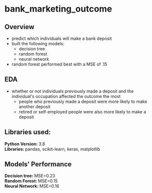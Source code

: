 # bank_marketing_outcome

## Overview
* predict which individuals will make a bank deposit
* built the following models:
  * decision tree
  * random forest
  * neural network
* random forest performed best with a MSE of .15

## EDA
* whether or not individuals previously made a deposit and the individual's occupation affected the outcome the most
  * people who previously made a deposit were more likely to make another deposit
  * retired or self-employed people were also more likely to make a deposit


## Libraries used:
<strong> Python Version: </strong> 3.8 <br>
<strong> Libraries: </strong> pandas, scikit-learn, keras, matplotlib

## Models' Performance
<strong> Decision tree: </strong> MSE=0.23 <br>
<strong> Random Forest: </strong> MSE=0.15 <br>
<strong> Neural Network: </strong> MSE=0.16 <br>
